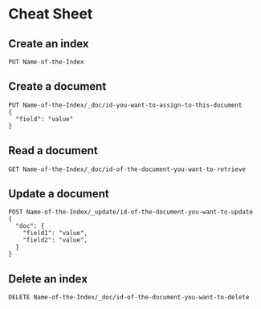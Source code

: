 # Cheat Sheet

## Create an index
```PUT Name-of-the-Index```

## Create a document
```
PUT Name-of-the-Index/_doc/id-you-want-to-assign-to-this-document
{
  "field": "value"
}
```
## Read a document
```
GET Name-of-the-Index/_doc/id-of-the-document-you-want-to-retrieve
```


## Update a document
```
POST Name-of-the-Index/_update/id-of-the-document-you-want-to-update
{
  "doc": {
    "field1": "value",
    "field2": "value",
  }
} 
```


## Delete an index
```
DELETE Name-of-the-Index/_doc/id-of-the-document-you-want-to-delete
```

